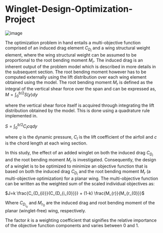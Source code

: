 # Winglet-Design-Optimization-Project

![image](https://user-images.githubusercontent.com/64721988/189901696-3ce4abcb-38ab-4354-857e-26f508b09ff2.png)

The optimization problem in hand entails a multi-objective function comprised of an induced drag element $C_{D_{i}}$ and a wing structural weight element, where the wing structural weight can be assumed to be proportional to the root bending moment $M_{r}$. The induced drag is an inherent output of the problem model which is described in more details in the subsequent section. The root bending moment however has to be computed externally using the lift distribution over each wing element obtained using the model. The root bending moment $M_{r}$ is defined as the integral of the vertical shear force over the span and can be expressed as, 
$M = \int_{0}^{b/2} S(y) dy$

where the vertical shear force itself is acquired through integrating the lift distribution obtained by the model. This is done using a quadrature rule implemented in.

$S = \int_{0}^{b/2} C_{l}  c q dy$

where $q$ is the dynamic pressure, $C_{l}$ is the lift coefficient of the airfoil and $c$ is the chord length at each wing section.

In this study, the effect of an added winglet on both the induced drag $C_{D_{i}}$ and the root bending moment $M_{r}$ is investigated. Consequently, the design of a winglet is to be optimized to minimize an objective function that is based on both the induced drag $C_{D_{i}}$ and the root bending moment $M_{r}$ (a multi-objective optimization) for a planar wing. The multi-objective function can be written as the weighted sum of the scaled individual objectives as:

$J=k \frac{C_{D_{i}}}{C_{D_{i_{0}}}} + (1-k) \frac{M_{r}}{M_{r_{0}}}$

Where $C_{D_{i_{0}}}$ and $M_{r_{0}}$ are the induced drag and root bending moment of the planar (winglet-free) wing, respectively. 

The factor $k$ is a weighting coefficient that signifies the relative importance of the objective function components and varies between 0 and 1.

